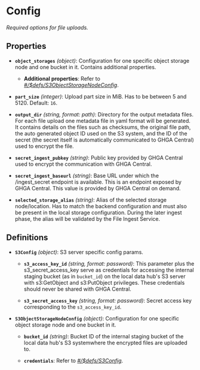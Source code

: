 # Config


*Required options for file uploads.*


## Properties

- **`object_storages`** *(object)*: Configuration for one specific object storage node and one bucket in it. Contains additional properties.
  - **Additional properties**: Refer to *[#/$defs/S3ObjectStorageNodeConfig](#%24defs/S3ObjectStorageNodeConfig)*.

- **`part_size`** *(integer)*: Upload part size in MiB. Has to be between 5 and 5120. Default: `16`.

- **`output_dir`** *(string, format: path)*: Directory for the output metadata files. For each file upload one metadata file in yaml format will be generated. It contains details on the files such as checksums, the original file path, the auto generated object ID used on the S3 system, and the ID of the secret (the secret itself is automatically communicated to GHGA Central) used to encrypt the file.

- **`secret_ingest_pubkey`** *(string)*: Public key provided by GHGA Central used to encrypt the communication with GHGA Central.

- **`secret_ingest_baseurl`** *(string)*: Base URL under which the /ingest_secret endpoint is available. This is an endpoint exposed by GHGA Central. This value is provided by GHGA Central on demand.

- **`selected_storage_alias`** *(string)*: Alias of the selected storage node/location. Has to match the backend configuration and must also be present in the local storage configuration. During the later ingest phase, the alias will be validated by the File Ingest Service.

## Definitions

- <a id="$defs/S3Config"></a>**`S3Config`** *(object)*: S3 server specific config params.

  - **`s3_access_key_id`** *(string, format: password)*: This parameter plus the s3_secret_access_key serve as credentials for accessing the internal staging bucket (as in `bucket_id`) on the local data hub's S3 server with s3:GetObject and s3:PutObject privileges. These credentials should never be shared with GHGA Central.

  - **`s3_secret_access_key`** *(string, format: password)*: Secret access key corresponding to the `s3_access_key_id`.


- <a id="$defs/S3ObjectStorageNodeConfig"></a>**`S3ObjectStorageNodeConfig`** *(object)*: Configuration for one specific object storage node and one bucket in it.

  - **`bucket_id`** *(string)*: Bucket ID of the internal staging bucket of the local data hub's S3 systemwhere the encrypted files are uploaded to.

  - **`credentials`**: Refer to *[#/$defs/S3Config](#%24defs/S3Config)*.
